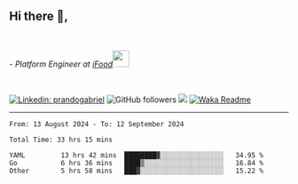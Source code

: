 <h2>Hi there  👋,</h2> </br>

<p><em>- Platform Engineer at <a href="https://www.ifood.com.br/">iFood</a><img src="https://media.giphy.com/media/WUlplcMpOCEmTGBtBW/giphy.gif" width="30"> 
</em></p></br>


[![Linkedin: prandogabriel](https://img.shields.io/badge/-prandogabriel-blue?style=flat-square&logo=Linkedin&logoColor=white&link=https://www.linkedin.com/in/prandogabriel/)](https://www.linkedin.com/in/prandogabriel)
![GitHub followers](https://img.shields.io/github/followers/prandogabriel?label=Follow&style=social)
![](https://visitor-badge.glitch.me/badge?page_id=prandogabriel.prandogabriel)
[![Waka Readme](https://github.com/prandogabriel/prandogabriel/actions/workflows/update-stats.yml.yml/badge.svg)](https://github.com/prandogabriel/prandogabriel/actions/workflows/update-stats.yml.yml)

---

<!--START_SECTION:waka-->

```golang
From: 13 August 2024 - To: 12 September 2024

Total Time: 33 hrs 15 mins

YAML         13 hrs 42 mins  ████████▓░░░░░░░░░░░░░░░░   34.95 %
Go           6 hrs 36 mins   ████▒░░░░░░░░░░░░░░░░░░░░   16.84 %
Other        5 hrs 58 mins   ███▓░░░░░░░░░░░░░░░░░░░░░   15.22 %
```

<!--END_SECTION:waka-->
